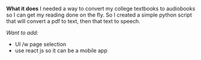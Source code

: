 **What it does**
I needed a way to convert my college textbooks to audiobooks so I can get my reading done on the fly.
So I created a simple python script that will convert a pdf to text, then that text to speech.  

*Want to add:*
- UI /w page selection
- use react js so it can be a mobile app
